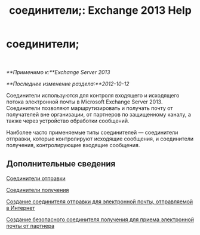 ﻿---
title: 'соединители;: Exchange 2013 Help'
TOCTitle: Соединители
ms:assetid: 73559b0c-fc0e-41fd-84df-d07442137a0c
ms:mtpsurl: https://technet.microsoft.com/ru-ru/library/JJ657461(v=EXCHG.150)
ms:contentKeyID: 50488406
ms.date: 04/30/2018
mtps_version: v=EXCHG.150
ms.translationtype: HT
---

# соединители;

 

_**Применимо к:**Exchange Server 2013_

_**Последнее изменение раздела:**2012-10-12_

Соединители используются для контроля входящего и исходящего потока электронной почты в Microsoft Exchange Server 2013. Соединители позволяют маршрутизировать и получать почту от получателей вне организации, от партнеров по защищенному каналу, а также через устройство обработки сообщений.

Наиболее часто применяемые типы соединителей — соединители отправки, которые контролируют исходящие сообщения, и соединители получения, контролирующие входящие сообщения.

## Дополнительные сведения

[Соединители отправки](send-connectors-exchange-2013-help.md)

[Соединители получения](receive-connectors-exchange-2013-help.md)

[Создание соединителя отправки для электронной почты, отправляемой в Интернет](create-a-send-connector-for-email-sent-to-the-internet-exchange-2013-help.md)

[Создание безопасного соединителя получения для приема электронной почты от партнера](create-a-secure-receive-connector-to-receive-email-from-a-partner-exchange-2013-help.md)

